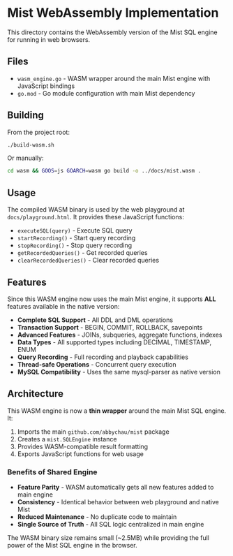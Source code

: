 # Mist WebAssembly Implementation

This directory contains the WebAssembly version of the Mist SQL engine for running in web browsers.

## Files

- `wasm_engine.go` - WASM wrapper around the main Mist engine with JavaScript bindings
- `go.mod` - Go module configuration with main Mist dependency

## Building

From the project root:
```bash
./build-wasm.sh
```

Or manually:
```bash
cd wasm && GOOS=js GOARCH=wasm go build -o ../docs/mist.wasm .
```

## Usage

The compiled WASM binary is used by the web playground at `docs/playground.html`. It provides these JavaScript functions:

- `executeSQL(query)` - Execute SQL query
- `startRecording()` - Start query recording  
- `stopRecording()` - Stop query recording
- `getRecordedQueries()` - Get recorded queries
- `clearRecordedQueries()` - Clear recorded queries

## Features

Since this WASM engine now uses the main Mist engine, it supports **ALL** features available in the native version:

- **Complete SQL Support** - All DDL and DML operations
- **Transaction Support** - BEGIN, COMMIT, ROLLBACK, savepoints
- **Advanced Features** - JOINs, subqueries, aggregate functions, indexes
- **Data Types** - All supported types including DECIMAL, TIMESTAMP, ENUM
- **Query Recording** - Full recording and playback capabilities
- **Thread-safe Operations** - Concurrent query execution
- **MySQL Compatibility** - Uses the same mysql-parser as native version

## Architecture

This WASM engine is now a **thin wrapper** around the main Mist SQL engine. It:

1. Imports the main `github.com/abbychau/mist` package
2. Creates a `mist.SQLEngine` instance
3. Provides WASM-compatible result formatting
4. Exports JavaScript functions for web usage

### Benefits of Shared Engine

- **Feature Parity** - WASM automatically gets all new features added to main engine
- **Consistency** - Identical behavior between web playground and native Mist
- **Reduced Maintenance** - No duplicate code to maintain
- **Single Source of Truth** - All SQL logic centralized in main engine

The WASM binary size remains small (~2.5MB) while providing the full power of the Mist SQL engine in the browser.